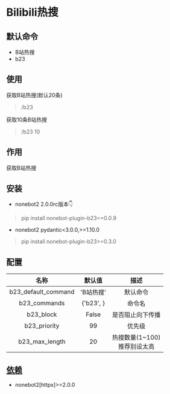 # Bilibili热搜

## 默认命令

* B站热搜
* b23

## 使用

获取B站热搜(默认20条)
> /b23

获取10条B站热搜
> /b23 10

## 作用

获取B站热搜

## 安装

* nonebot2 2.0.0rc版本👇

> pip install nonebot-plugin-b23==0.0.9

* nonebot2 pydantic<3.0.0,>=1.10.0

> pip install nonebot-plugin-b23>=0.3.0

## 配置

|         名称          |    默认值    |           描述            |
|:-------------------:|:---------:|:-----------------------:|
| b23_default_command |  'B站热搜'   |          默认命令           |
|    b23_commands     | {'b23', } |           命令名           |
|      b23_block      |   False   |        是否阻止向下传播         |
|    b23_priority     |    99     |           优先级           |
|   b23_max_length    |    20     | 热搜数量(1~100)<br />推荐别设太高 |

## [依赖](requirements.txt)

* nonebot2[httpx]>=2.0.0